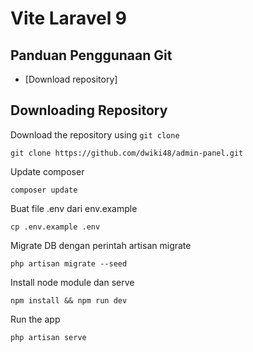 # Vite Laravel 9

## Panduan Penggunaan Git

* [Download repository]

## Downloading Repository

Download the repository using `git clone`

```
git clone https://github.com/dwiki48/admin-panel.git
```

Update composer

```
composer update
```

Buat file .env dari env.example

```
cp .env.example .env
```

Migrate DB dengan perintah artisan migrate

```
php artisan migrate --seed
```

Install node module dan serve

```
npm install && npm run dev
```

Run the app
```
php artisan serve
```
